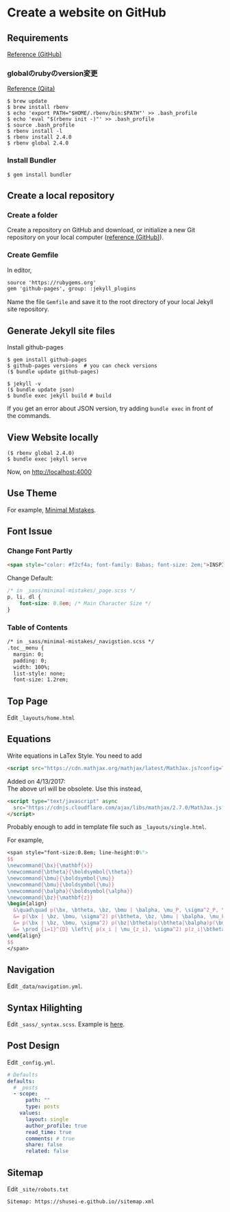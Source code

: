 # Create a website on GitHub

## Requirements
[Reference (GitHub)](https://help.github.com/articles/setting-up-your-github-pages-site-locally-with-jekyll/)

### globalのrubyのversion変更
[Reference (Qiita)](http://qiita.com/keneo/items/1772adc2ebbde229fb71)
```terminal
$ brew update
$ brew install rbenv
$ echo 'export PATH="$HOME/.rbenv/bin:$PATH"' >> .bash_profile
$ echo 'eval "$(rbenv init -)"' >> .bash_profile
$ source .bash_profile
$ rbenv install -l
$ rbenv install 2.4.0
$ rbenv global 2.4.0
```

### Install Bundler
```terminal
$ gem install bundler
```

## Create a local repository
### Create a folder
Create a repository on GitHub and download, or initialize a new Git repository on your local computer ([reference (GitHub)](https://help.github.com/articles/setting-up-your-github-pages-site-locally-with-jekyll/#step-1-create-a-local-repository-for-your-jekyll-site)).

### Create Gemfile
In editor,
```txt
source 'https://rubygems.org'
gem 'github-pages', group: :jekyll_plugins
```

Name the file `Gemfile` and save it to the root directory of your local Jekyll site repository.

## Generate Jekyll site files
Install github-pages
```terminal
$ gem install github-pages
$ github-pages versions  # you can check versions
($ bundle update github-pages)
```

```terminal
$ jekyll -v
($ bundle update json)
$ bundle exec jekyll build # build
```

If you get an error about JSON version, try adding `bundle exec` in front of the commands.

## View Website locally
```terminal
($ rbenv global 2.4.0)
$ bundle exec jekyll serve
```

Now, on [http://localhost:4000](http://localhost:4000)

## Use Theme
For example, [Minimal Mistakes](https://mmistakes.github.io/minimal-mistakes/docs/quick-start-guide/).

## Font Issue
### Change Font Partly
```md
<span style="color: #f2cf4a; font-family: Babas; font-size: 2em;">INSPIRATION DAY</span>
```
Change Default:
```css
/* in _sass/minimal-mistakes/_page.scss */
p, li, dl {
	font-size: 0.8em; /* Main Character Size */
}
```

### Table of Contents
```md
/* in _sass/minimal-mistakes/_navigstion.scss */
.toc__menu {
  margin: 0;
  padding: 0;
  width: 100%;
  list-style: none;
  font-size: 1.2rem;
```

## Top Page
Edit `_layouts/home.html`

## Equations
Write equations in LaTex Style. You need to add
```md
<script src="https://cdn.mathjax.org/mathjax/latest/MathJax.js?config=TeX-AMS-MML_HTMLorMML" type="text/javascript"></script>
```
Added on 4/13/2017: <br>
The above url will be obsolete. Use this instead,
```md
<script type="text/javascript" async
  src="https://cdnjs.cloudflare.com/ajax/libs/mathjax/2.7.0/MathJax.js?config=TeX-AMS_CHTML">
</script>
```
Probably enough to add in template file such as `_layouts/single.html`.

For example,
```latex
<span style="font-size:0.8em; line-height:0%">
$$
\newcommand{\bx}{\mathbf{x}}
\newcommand{\btheta}{\boldsymbol{\theta}}
\newcommand{\bmu}{\boldsymbol{\mu}}
\newcommand{\bmu}{\boldsymbol{\mu}}
\newcommand{\balpha}{\boldsymbol{\alpha}}
\newcommand{\bz}{\mathbf{z}}
\begin{align}
  &\quad\quad p(\bx, \btheta, \bz, \bmu | \balpha, \mu_P, \sigma^2_P, \sigma^2)\\
  &= p(\bx | \bz, \bmu, \sigma^2) p(\btheta, \bz, \bmu | \balpha, \mu_P, \sigma^2_P, \sigma^2)\\
  &= p(\bx | \bz, \bmu, \sigma^2) p(\bz|\btheta)p(\btheta|\balpha)p(\bmu|\mu_P, \sigma^2_P)\\[3pt]
  &= \prod_{i=1}^{D} \left\{ p(x_i | \mu_{z_i}, \sigma^2) p(z_i|\btheta) \right\} \cdot p(\btheta|\balpha) \cdot \prod_{k=1}^{K} p(\mu_k | \mu_P, \sigma_P^2)
\end{align}
$$
</span>
```

## Navigation
Edit `_data/navigation.yml`.

## Syntax Hilighting
Edit `_sass/_syntax.scss`. Example is [here](https://github.com/Shusei-E/Code_Tips/blob/master/Website/_syntax.scss).

## Post Design
Edit `_config.yml`.
```yml
# Defaults
defaults:
  # _posts
  - scope:
      path: ""
      type: posts
    values:
      layout: single
      author_profile: true
      read_time: true
      comments: # true
      share: false
      related: false
```

## Sitemap
Edit `_site/robots.txt`
```txt
Sitemap: https://shusei-e.github.io//sitemap.xml
```
